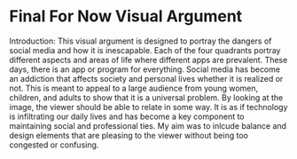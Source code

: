 # Final For Now Visual Argument
 Introduction: 
   This visual argument is designed to portray the dangers of social media and how it is inescapable. Each of the four quadrants portray different aspects and areas of life where different apps are prevalent. These days, there is an app or program for everything. Social media has become an addiction that affects society and personal lives whether it is realized or not. This is meant to appeal to a large audience from young women, children, and adults to show that it is a universal problem. By looking at the image, the viewer should be able to relate in some way. It is as if technology is infiltrating our daily lives and has become a key component to maintaining social and professional ties. My aim was to inlcude balance and design elements that are pleasing to the viewer without being too congested or confusing.
